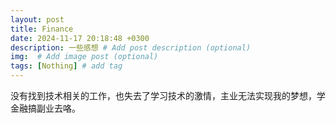 ```yaml
---
layout: post
title: Finance
date: 2024-11-17 20:18:48 +0300
description: 一些感想 # Add post description (optional)
img:  # Add image post (optional)
tags: [Nothing] # add tag
---
```


没有找到技术相关的工作，也失去了学习技术的激情，主业无法实现我的梦想，学金融搞副业去咯。
